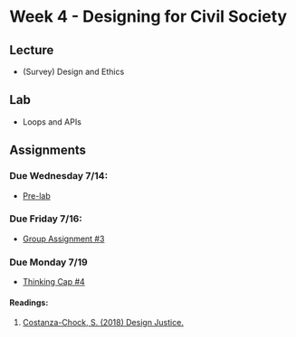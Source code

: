 # Week 4 - Designing for Civil Society

## Lecture
- (Survey) Design and Ethics
<!-- - (./Materials/AA191_S_W6_Lecture_6.pdf) -->

## Lab
-  Loops and APIs

## Assignments

### Due Wednesday 7/14:
- [Pre-lab](./Lab/pre-lab.md)
### Due Friday 7/16:
- [Group Assignment #3](../Week_03/Materials/group_assignment.md)

### Due Monday 7/19
- [Thinking Cap #4](Materials/thinking-cap.md)
#### Readings:
1. [Costanza-Chock, S. (2018) Design Justice.](./Materials/Design_Justice.pdf)
